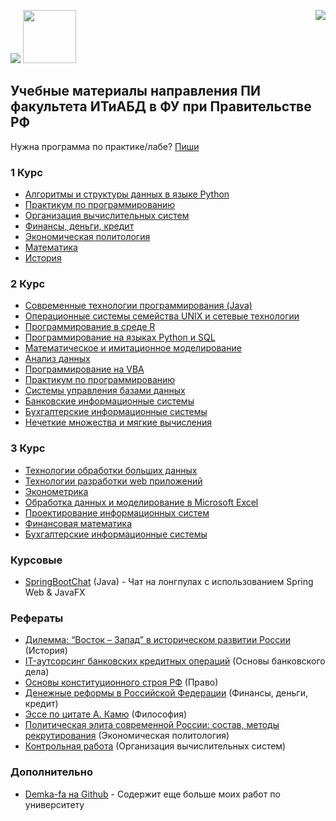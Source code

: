 <img src="https://github.com/GeorgiyDemo/FA/blob/img/fa.png" /> <img src="https://github.com/GeorgiyDemo/FA/blob/img/pmiit.png" width="85" height="85" />
<img src="https://github.com/GeorgiyDemo/FA/blob/img/cat.jpg" align="right"/>

## Учебные материалы направления ПИ факультета ИТиАБД в ФУ при Правительстве РФ
Нужна программа по практике/лабе? [Пиши](https://vk.com/dem_g)
### 1 Курс

* [Алгоритмы и структуры данных в языке Python](https://github.com/GeorgiyDemo/FA/tree/master/Course%20I/%D0%90%D0%BB%D0%B3%D0%BE%D1%80%D0%B8%D1%82%D0%BC%D1%8B%20Python)
* [Практикум по программированию](https://github.com/GeorgiyDemo/FA/tree/master/Course%20I/%D0%9F%D1%80%D0%B0%D0%BA%D1%82%D0%B8%D0%BA%D0%B0%20Python)
* [Организация вычислительных систем](https://github.com/GeorgiyDemo/FA/tree/master/Course%20I/%D0%9E%D0%92%D0%A1)
* [Финансы, деньги, кредит](https://github.com/GeorgiyDemo/FA/tree/master/Course%20I/%D0%A4%D0%94%D0%9A)
* [Экономическая политология](https://github.com/GeorgiyDemo/FA/tree/master/Course%20I/%D0%AD%D0%BA%D0%BE%D0%BD%D0%BE%D0%BC%D0%B8%D1%87%D0%B5%D1%81%D0%BA%D0%B0%D1%8F%20%D0%BF%D0%BE%D0%BB%D0%B8%D1%82%D0%BE%D0%BB%D0%BE%D0%B3%D0%B8%D1%8F)
* [Математика](https://github.com/GeorgiyDemo/FA/tree/master/Course%20I/%D0%9C%D0%B0%D1%82%D0%B5%D0%BC%D0%B0%D1%82%D0%B8%D0%BA%D0%B0)
* [История](https://github.com/GeorgiyDemo/FA/tree/master/Course%20I/%D0%98%D1%81%D1%82%D0%BE%D1%80%D0%B8%D1%8F)

### 2 Курс
* [Современные технологии программирования (Java)](https://github.com/GeorgiyDemo/FA/tree/master/Course%20II/%D0%A1%D0%A2%D0%9F)
* [Операционные системы семейства UNIX и сетевые технологии](https://github.com/GeorgiyDemo/FA/tree/master/Course%20II/UNIX)
* [Программирование в среде R](https://github.com/GeorgiyDemo/FA/tree/master/Course%20II/R)
* [Программирование на языках Python и SQL](https://github.com/GeorgiyDemo/FA/tree/master/Course%20II/Python_SQL)
* [Математическое и имитационное моделирование](https://github.com/GeorgiyDemo/FA/tree/master/Course%20II/%D0%9C%D0%90%D0%A2%D0%B8%D0%98%D0%9C)
* [Анализ данных](https://github.com/GeorgiyDemo/FA/tree/master/Course%20II/%D0%90%D0%94)
* [Программирование на VBA](https://github.com/GeorgiyDemo/FA/tree/master/Course%20II/VBA)
* [Практикум по программированию](https://github.com/GeorgiyDemo/FA/tree/master/Course%20II/%D0%9F%D0%9F)
* [Системы управления базами данных](https://github.com/GeorgiyDemo/FA/tree/master/Course%20II/%D0%A1%D0%A3%D0%91%D0%94)
* [Банковские информационные системы](https://github.com/GeorgiyDemo/FA/tree/master/Course%20II/%D0%91%D0%98%D0%A1)
* [Бухгалтерские информационные системы](https://github.com/GeorgiyDemo/FA/tree/master/Course%20II/%D0%91%D0%A3%D0%A5%D0%98%D0%A1)
* [Нечеткие множества и мягкие вычисления](https://github.com/GeorgiyDemo/FA/tree/master/Course%20II/%D0%9D%D0%9C%D0%B8%D0%9C%D0%92)


### 3 Курс
* [Технологии обработки больших данных](https://github.com/GeorgiyDemo/FA/tree/master/Course%20III/TOBD)
* [Технологии разработки web приложений](https://github.com/GeorgiyDemo/FA/tree/master/Course%20III/TRWP)
* [Эконометрика](https://github.com/GeorgiyDemo/FA/tree/master/Course%20III/ECONOMETRICS)
* [Обработка данных и моделирование в Microsoft Excel](https://github.com/GeorgiyDemo/FA/tree/master/Course%20III/EXCEL)
* [Проектирование информационных систем](https://github.com/GeorgiyDemo/FA/tree/master/Course%20III/%D0%9F%D0%98%D0%A1)
* [Финансовая математика](https://github.com/GeorgiyDemo/FA/tree/master/Course%20III/FINMAT)
* [Бухгалтерские информационные системы](https://github.com/GeorgiyDemo/FA/tree/master/Course%20III/%D0%91%D0%A3%D0%A5%D0%98%D0%A1)

### Курсовые
* [SpringBootChat](https://github.com/GeorgiyDemo/SpringBootChat) (Java) - Чат на лонгпулах с использованием Spring Web & JavaFX


### Рефераты
* [Дилемма: “Восток – Запад” в историческом развитии России](https://github.com/GeorgiyDemo/FA/blob/master/more/reports/%D0%94%D0%B5%D0%BC%D0%B5%D0%BD%D1%87%D1%83%D0%BA%20%D0%93.%D0%9C.%20%D0%9F%D0%9819-4%20%D0%98%D1%81%D1%82%D0%BE%D1%80%D0%B8%D1%8F%20%D1%80%D0%B5%D1%84%D0%B5%D1%80%D0%B0%D1%82.docx) (История)
* [IT-аутсорсинг банковских кредитных операций](https://github.com/GeorgiyDemo/FA/blob/master/more/reports/%D0%94%D0%B5%D0%BC%D0%B5%D0%BD%D1%87%D1%83%D0%BA%20%D0%93.%D0%9C.%20%D0%9F%D0%9819-4%20%D0%9E%D0%91%D0%94.%20IT-%D0%B0%D1%83%D1%82%D1%81%D0%BE%D1%80%D1%81%D0%B8%D0%BD%D0%B3%20%D0%B1%D0%B0%D0%BD%D0%BA%D0%BE%D0%B2%D1%81%D0%BA%D0%B8%D1%85%20%D0%BA%D1%80%D0%B5%D0%B4%D0%B8%D1%82%D0%BD%D1%8B%D1%85%20%D0%BE%D0%BF%D0%B5%D1%80%D0%B0%D1%86%D0%B8%D0%B9.doc) (Основы банковского дела)
* [Основы конституционного строя РФ](https://github.com/GeorgiyDemo/FA/blob/master/more/reports/%D0%94%D0%B5%D0%BC%D0%B5%D0%BD%D1%87%D1%83%D0%BA%20%D0%93.%D0%9C.%20%D0%9F%D0%9819-4%20%D0%9F%D1%80%D0%B0%D0%B2%D0%BE%20%D0%9E%D1%81%D0%BD%D0%BE%D0%B2%D1%8B%20%D0%BA%D0%BE%D0%BD%D1%81%D1%82%D0%B8%D1%82%D1%83%D1%86%D0%B8%D0%BE%D0%BD%D0%BD%D0%BE%D0%B3%D0%BE%20%D1%81%D1%82%D1%80%D0%BE%D1%8F%20%D0%A0%D0%A4.doc) (Право)
* [Денежные реформы в Российской Федерации](https://github.com/GeorgiyDemo/FA/blob/master/more/reports/%D0%94%D0%B5%D0%BC%D0%B5%D0%BD%D1%87%D1%83%D0%BA%20%D0%93.%D0%9C.%20%D0%9F%D0%9819-4%20%D0%A4%D0%94%D0%9A%20%D1%80%D0%B5%D1%84%D0%B5%D1%80%D0%B0%D1%82.doc) (Финансы, деньги, кредит)
* [Эссе по цитате А. Камю](https://github.com/GeorgiyDemo/FA/blob/master/more/reports/%D0%94%D0%B5%D0%BC%D0%B5%D0%BD%D1%87%D1%83%D0%BA%20%D0%93.%D0%9C.%20%D0%9F%D0%9819-4%20%D0%A4%D0%B8%D0%BB%D0%BE%D1%81%D0%BE%D1%84%D0%B8%D1%8F%20%D1%8D%D1%81%D1%81%D0%B5%20%D0%9A%D0%B0%D0%BC%D1%8E.docx) (Философия)
* [Политическая элита современной России: состав, методы рекрутирования](https://github.com/GeorgiyDemo/FA/blob/master/more/reports/%D0%94%D0%B5%D0%BC%D0%B5%D0%BD%D1%87%D1%83%D0%BA%20%D0%93.%D0%9C.%20%D0%9F%D0%9819-4%20%D0%AD%D1%81%D1%81%D0%B5%20%D0%9F%D0%BE%D0%BB%D0%B8%D1%82%D0%B8%D1%87%D0%B5%D1%81%D0%BA%D0%B0%D1%8F%20%D1%8D%D0%BB%D0%B8%D1%82%D0%B0%20%D1%81%D0%BE%D0%B2%D1%80%D0%B5%D0%BC%D0%B5%D0%BD%D0%BD%D0%BE%D0%B9%20%D0%A0%D0%BE%D1%81%D1%81%D0%B8%D0%B8.docx) (Экономическая политология)
* [Контрольная работа](https://github.com/GeorgiyDemo/FA/blob/master/more/reports/%D0%94%D0%B5%D0%BC%D0%B5%D0%BD%D1%87%D1%83%D0%BA%20%D0%93.%D0%9C.%20%D0%9F%D0%9819-4%20%D0%9E%D0%92%D0%A1%20%D0%BA%D0%BE%D0%BD%D1%82%D1%80%D0%BE%D0%BB%D1%8C%D0%BD%D0%B0%D1%8F.docx) (Организация вычислительных систем)


### Дополнительно
* [Demka-fa на Github](https://github.com/demka-fa) - Содержит еще больше моих работ по университету